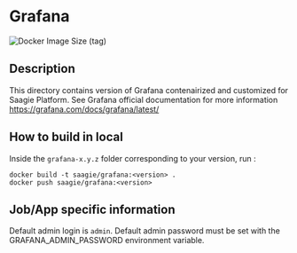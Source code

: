 # Grafana
![Docker Image Size (tag)](https://img.shields.io/docker/image-size/saagie/grafana/8.0.6?label=v8.0.6%20image%20size&style=for-the-badge)

## Description
This directory contains version of Grafana contenairized and customized for Saagie Platform.
See Grafana official documentation for more information https://grafana.com/docs/grafana/latest/

## How to build in local

Inside the `grafana-x.y.z` folder corresponding to your version, run :
```
docker build -t saagie/grafana:<version> .
docker push saagie/grafana:<version>
```


## Job/App specific information
Default admin login is `admin`. Default admin password must be set with the GRAFANA_ADMIN_PASSWORD environment variable. 
